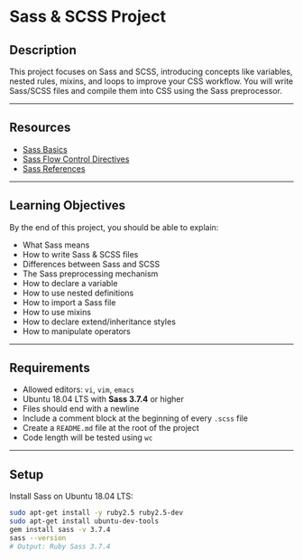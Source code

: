 # Sass & SCSS Project

## Description

This project focuses on Sass and SCSS, introducing concepts like variables, nested rules, mixins, and loops to improve your CSS workflow. You will write Sass/SCSS files and compile them into CSS using the Sass preprocessor.

---

## Resources

- [Sass Basics](https://sass-lang.com/guide)
- [Sass Flow Control Directives](https://sass-lang.com/documentation/at-rules/control)
- [Sass References](https://sass-lang.com/documentation)

---

## Learning Objectives

By the end of this project, you should be able to explain:

- What Sass means
- How to write Sass & SCSS files
- Differences between Sass and SCSS
- The Sass preprocessing mechanism
- How to declare a variable
- How to use nested definitions
- How to import a Sass file
- How to use mixins
- How to declare extend/inheritance styles
- How to manipulate operators

---

## Requirements

- Allowed editors: `vi`, `vim`, `emacs`
- Ubuntu 18.04 LTS with **Sass 3.7.4** or higher
- Files should end with a newline
- Include a comment block at the beginning of every `.scss` file
- Create a `README.md` file at the root of the project
- Code length will be tested using `wc`

---

## Setup

Install Sass on Ubuntu 18.04 LTS:
```bash
sudo apt-get install -y ruby2.5 ruby2.5-dev
sudo apt-get install ubuntu-dev-tools
gem install sass -v 3.7.4
sass --version
# Output: Ruby Sass 3.7.4


